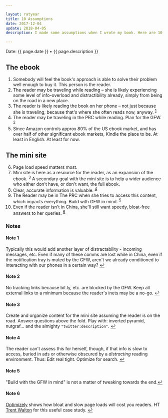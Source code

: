 ```yaml
---

layout: ratyear
title: 10 Assumptions
date: 2017-12-04
update: 2018-04-05
description: I made some assumptions when I wrote my book. Here are 10 of them.

---
```


Date: {{ page.date }} • {{ page.description }}

## The ebook

1. Somebody will feel the book's approach is able to solve their problem well enough to buy it. This person is the reader.
2. The reader may be traveling while reading – she is likely experiencing some level of info-overload and distractibility already, simply from being on the road in a new place.
3. The reader is likely reading the book on her phone – not just because she is traveling; because that's where she often reads now, anyway. <sup><a id="ref1" href="#note1" alt="footnote">1</a></sup>
4. The reader may be traveling in the PRC while reading. Plan for the GFW. <sup><a id="ref2" href="#note2" alt="footnote">2</a></sup>
5. Since Amazon controls approx 80% of the US ebook market, and has over half of other significant ebook markets, Kindle the place to be. At least in English. At least for now.


## The mini site

6. Page load speed matters most.
7. Mini site is here as a resource for the reader, as an expansion of the ebook. <sup><a id="ref3" href="#note3" alt="footnote">3</a></sup> A secondary goal with the mini site is to help a wider audience who either don't have, or don't want, the full ebook.
8. Clear, accurate information is valuable. <sup><a id="ref4" href="#note4" alt="footnote">4</a></sup>
9. The Reader may be in The PRC when she tries to access this content, which impacts everything. Build with GFW in mind. <sup><a id="ref5" href="#note5" alt="footnote">5</a></sup>
10. Even if the reader isn't in China, she'll still want speedy, bloat-free answers to her queries. <sup><a id="ref6" href="#note6" alt="footnote">6</a></sup>


### Notes

<h4 id="note1">Note 1</h4>

Typically this would add another layer of distractability - incoming messages, etc. Even if many of these comms are lost while in China, even if the notification tray is muted by the GFW, aren't we already conditioned to interacting with our phones in a certain way? <a href="#ref1" alt="back">↩</a>

<h4 id="note2">Note 2</h4>

No tracking links because bit.ly, etc. are blocked by the GFW. Keep all external links to a minimum because the reader's inets may be a no-go. <a href="#ref2" alt="back">↩</a>

<h4 id="note3">Note 3</h4>

Create and organize content for the mini site assuming the reader is on the road. Answer questions above the fold. Play with: inverted pyramid, nutgraf… and the almighty `"twitter:description"`. <a href="#ref3" alt="back">↩</a>

<h4 id="note4">Note 4</h4>

The reader can't assess this for herself, though, if that info is slow to access, buried in ads or otherwise obscured by a _distracting_ reading environment. Thus: Edit real tight. Optimize for search. <a href="#ref4" alt="back">↩</a>

<h4 id="note5">Note 5</h4>

"Build with the GFW in mind" is not a matter of tweaking towards the end.<a href="#ref5" alt="back">↩</a>

<h4 id="note6">Note 6</h4>

[Optimizely](https://blog.optimizely.com/2016/07/13/how-does-page-load-time-impact-engagement/) shows how bloat and slow page loads will cost you readers. HT [Trent Walton](http://trentwalton.com/notes/2018/01/08/optimizely-blog-page-load-time-engagement.html) for this useful case study. <a href="#ref6" alt="back">↩</a>
